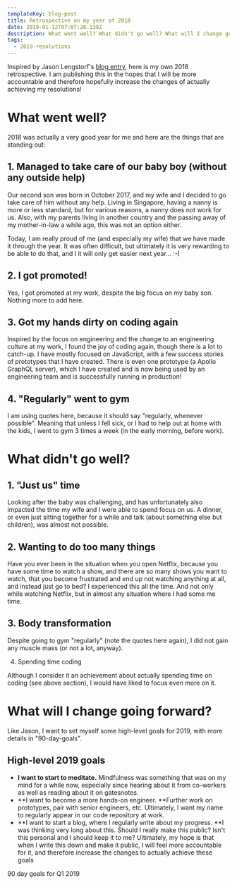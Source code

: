 ```yaml
---
templateKey: blog-post
title: Retrospective on my year of 2018
date: 2019-01-12T07:07:26.138Z
description: What went well? What didn't go well? What will I change going forward?
tags:
  - 2019-resolutions
---
```

Inspired by Jason Lengstorf's [blog entry](https://lengstorf.com/2018-personal-retrospective), here is my own 2018 retrospective. I am publishing this in the hopes that I will be more accountable and therefore hopefully increase the changes of actually achieving my resolutions!

# What went well?

2018 was actually a very good year for me and here are the things that are standing out:

## 1. Managed to take care of our baby boy (without any outside help)

Our second son was born in October 2017, and my wife and I decided to go take care of him without any help. Living in Singapore, having a nanny is more or less standard, but for various reasons, a nanny does not work for us. Also, with my parents living in another country and the passing away of my mother-in-law a while ago, this was not an option either.

Today, I am really proud of me (and especially my wife) that we have made it through the year. It was often difficult, but ultimately it is very rewarding to be able to do that, and I it will only get easier next year... :-)

## 2. I got promoted!

Yes, I got promoted at my work, despite the big focus on my baby son. Nothing more to add here.

## 3. Got my hands dirty on coding again

Inspired by the focus on engineering and the change to an engineering culture at my work, I found the joy of coding again, though there is a lot to catch-up. I have mostly focused on JavaScript, with a few success stories of prototypes that I have created. There is even one prototype (a Apollo GraphQL server), which I have created and is now being used by an engineering team and is successfully running in production!

## 4. "Regularly" went to gym

I am using quotes here, because it should say "regularly, whenever possible". Meaning that unless I fell sick, or I had to help out at home with the kids, I went to gym 3 times a week (in the early morning, before work).

# What didn't go well?

## 1. "Just us" time

Looking after the baby was challenging, and has unfortunately also impacted the time my wife and I were able to spend focus on us. A dinner, or even just sitting together for a while and talk (about something else but children), was almost not possible.

## 2. Wanting to do too many things

Have you ever been in the situation when you open Netflix, because you have some time to watch a show, and there are so many shows you want to watch, that you become frustrated and end up not watching anything at all, and instead just go to bed? I experienced this all the time. And not only while watching Netflix, but in almost any situation where I had some me time.

## 3. Body transformation

Despite going to gym "regularly" (note the quotes here again), I did not gain any muscle mass (or not a lot, anyway).

4. Spending time coding

Although I consider it an achievement about actually spending time on coding (see above section), I would have liked to focus even more on it.

# What will I change going forward?

Like Jason, I want to set myself some high-level goals for 2019, with more details in "90-day-goals".

## High-level 2019 goals

* **I want to start to meditate.** Mindfulness was something that was on my mind for a while now, especially since hearing about it from co-workers as well as reading about it on gatesnotes.
* **I want to become a more hands-on engineer. **Further work on prototypes, pair with senior engineers, etc. Ultimately, I want my name to regularly appear in our code repository at work.
* **I want to start a blog, where I regularly write about my progress. **I was thinking very long about this. Should I really make this public? Isn't this personal and I should keep it to me? Ultimately, my hope is that when I write this down and make it public, I will feel more accountable for it, and therefore increase the changes to actually achieve these goals

90 day goals for Q1 2019
